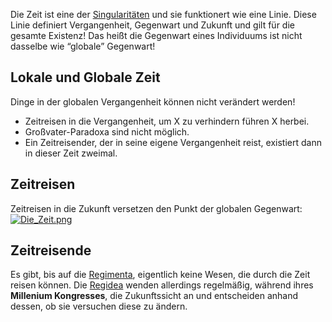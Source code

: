 Die Zeit ist eine der [Singularitäten](Die%20Singularitäten.md) und sie funktionert wie eine Linie. Diese Linie definiert Vergangenheit, Gegenwart und Zukunft und gilt für die gesamte Existenz! Das heißt die Gegenwart eines Individuums ist nicht dasselbe wie “globale” Gegenwart!  

## Lokale und Globale Zeit
Dinge in der globalen Vergangenheit können nicht verändert werden!
- Zeitreisen in die Vergangenheit, um X zu verhindern führen X herbei.
- Großvater-Paradoxa sind nicht möglich.
- Ein Zeitreisender, der in seine eigene Vergangenheit reist, existiert dann in dieser Zeit zweimal.
## Zeitreisen
Zeitreisen in die Zukunft versetzen den Punkt der globalen Gegenwart:
[![](https://www.worldanvil.com/uploads/images/d706e95d3327b762820f08ee3c0d3f54.png "Die_Zeit.png")](https://www.worldanvil.com/i/163191 "Die_Zeit.png")
## Zeitreisende
Es gibt, bis auf die [Regimenta](Die%20Regimenta), eigentlich keine Wesen, die durch die Zeit reisen können. Die [Regidea](Die%20Regidea) wenden allerdings regelmäßig, während ihres **Millenium Kongresses**, die Zukunftssicht an und entscheiden anhand dessen, ob sie versuchen diese zu ändern.